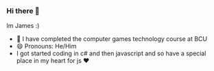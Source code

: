### Hi there 👋

Im James :)

- 🌱 I have completed the computer games technology course at BCU
- 😄 Pronouns: He/Him
- I got started coding in c# and then javascript and so have a special place in my heart for js ❤️
